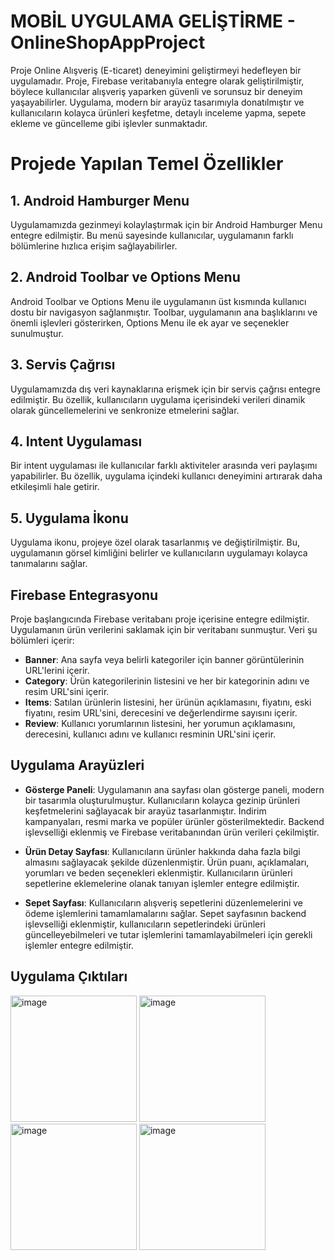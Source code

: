 # MOBİL UYGULAMA GELİŞTİRME - OnlineShopAppProject

Proje Online Alışveriş (E-ticaret) deneyimini geliştirmeyi hedefleyen bir uygulamadır. Proje, Firebase veritabanıyla entegre olarak geliştirilmiştir, böylece kullanıcılar alışveriş yaparken güvenli ve sorunsuz bir deneyim yaşayabilirler. Uygulama, modern bir arayüz tasarımıyla donatılmıştır ve kullanıcıların kolayca ürünleri keşfetme, detaylı inceleme yapma, sepete ekleme ve güncelleme gibi işlevler sunmaktadır.

# Projede Yapılan Temel Özellikler

## 1. Android Hamburger Menu
Uygulamamızda gezinmeyi kolaylaştırmak için bir Android Hamburger Menu entegre edilmiştir. Bu menü sayesinde kullanıcılar, uygulamanın farklı bölümlerine hızlıca erişim sağlayabilirler.

## 2. Android Toolbar ve Options Menu
Android Toolbar ve Options Menu ile uygulamanın üst kısmında kullanıcı dostu bir navigasyon sağlanmıştır. Toolbar, uygulamanın ana başlıklarını ve önemli işlevleri gösterirken, Options Menu ile ek ayar ve seçenekler sunulmuştur.

## 3. Servis Çağrısı
Uygulamamızda dış veri kaynaklarına erişmek için bir servis çağrısı entegre edilmiştir. Bu özellik, kullanıcıların uygulama içerisindeki verileri dinamik olarak güncellemelerini ve senkronize etmelerini sağlar.

## 4. Intent Uygulaması
Bir intent uygulaması ile kullanıcılar farklı aktiviteler arasında veri paylaşımı yapabilirler. Bu özellik, uygulama içindeki kullanıcı deneyimini artırarak daha etkileşimli hale getirir.

## 5. Uygulama İkonu
Uygulama ikonu, projeye özel olarak tasarlanmış ve değiştirilmiştir. Bu, uygulamanın görsel kimliğini belirler ve kullanıcıların uygulamayı kolayca tanımalarını sağlar.

## Firebase Entegrasyonu
Proje başlangıcında Firebase veritabanı proje içerisine entegre edilmiştir. Uygulamanın ürün verilerini saklamak için bir veritabanı sunmuştur. Veri şu bölümleri içerir:

- **Banner**: Ana sayfa veya belirli kategoriler için banner görüntülerinin URL'lerini içerir.
- **Category**: Ürün kategorilerinin listesini ve her bir kategorinin adını ve resim URL'sini içerir.
- **Items**: Satılan ürünlerin listesini, her ürünün açıklamasını, fiyatını, eski fiyatını, resim URL'sini, derecesini ve değerlendirme sayısını içerir.
- **Review**: Kullanıcı yorumlarının listesini, her yorumun açıklamasını, derecesini, kullanıcı adını ve kullanıcı resminin URL'sini içerir.

## Uygulama Arayüzleri
- **Gösterge Paneli**: Uygulamanın ana sayfası olan gösterge paneli, modern bir tasarımla oluşturulmuştur. Kullanıcıların kolayca gezinip ürünleri keşfetmelerini sağlayacak bir arayüz tasarlanmıştır. İndirim kampanyaları, resmi marka ve popüler ürünler gösterilmektedir. Backend işlevselliği eklenmiş ve Firebase veritabanından ürün verileri çekilmiştir.
  
- **Ürün Detay Sayfası**: Kullanıcıların ürünler hakkında daha fazla bilgi almasını sağlayacak şekilde düzenlenmiştir. Ürün puanı, açıklamaları, yorumları ve beden seçenekleri eklenmiştir. Kullanıcıların ürünleri sepetlerine eklemelerine olanak tanıyan işlemler entegre edilmiştir.
  
- **Sepet Sayfası**: Kullanıcıların alışveriş sepetlerini düzenlemelerini ve ödeme işlemlerini tamamlamalarını sağlar. Sepet sayfasının backend işlevselliği eklenmiştir, kullanıcıların sepetlerindeki ürünleri güncelleyebilmeleri ve tutar işlemlerini tamamlayabilmeleri için gerekli işlemler entegre edilmiştir.

## Uygulama Çıktıları

<img width="202" alt="image" src="https://github.com/yaseminaslann/OnlineShopAppProject/assets/96794119/013c7bc1-028a-4601-8040-ebc52bd8ac66">
<img width="202" alt="image" src="https://github.com/yaseminaslann/OnlineShopAppProject/assets/96794119/decab0f7-f24f-4fdd-9fab-69815bd78d81">
<img width="202" alt="image" src="https://github.com/yaseminaslann/OnlineShopAppProject/assets/96794119/98f6239f-3a84-4164-9bbc-9783865ab5fb">
<img width="202" alt="image" src="https://github.com/yaseminaslann/OnlineShopAppProject/assets/96794119/8fa9832e-74d6-4c10-b02b-f2534b80997c">











